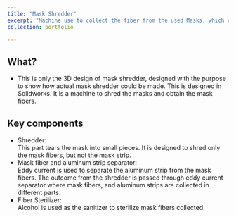 ```yaml
---
title: "Mask Shredder"
excerpt: "Machine use to collect the fiber from the used Masks, which can be reused in other purpose. <br/><img src='/images/maskshredder.png'>"
collection: portfolio

---
```


## What?
* This is only the 3D design of mask shredder, designed with the purpose to show how actual mask shredder could be made. This is designed in Solidworks. It is a machine to shred the masks and obtain the mask fibers. 

## Key components
* Shredder:
</br>This part tears the mask into small pieces. It is designed to shred only the mask fibers, but not the mask strip. 
* Mask fiber and aluminum strip separator:
</br>Eddy current is used to separate the aluminum strip from the mask fibers. The outcome from the shredder is passed through eddy current separator where mask fibers, and aluminum strips are collected in different parts. 
* Fiber Sterilizer:
</br>Alcohol is used as the sanitizer to sterilize mask fibers collected. 
